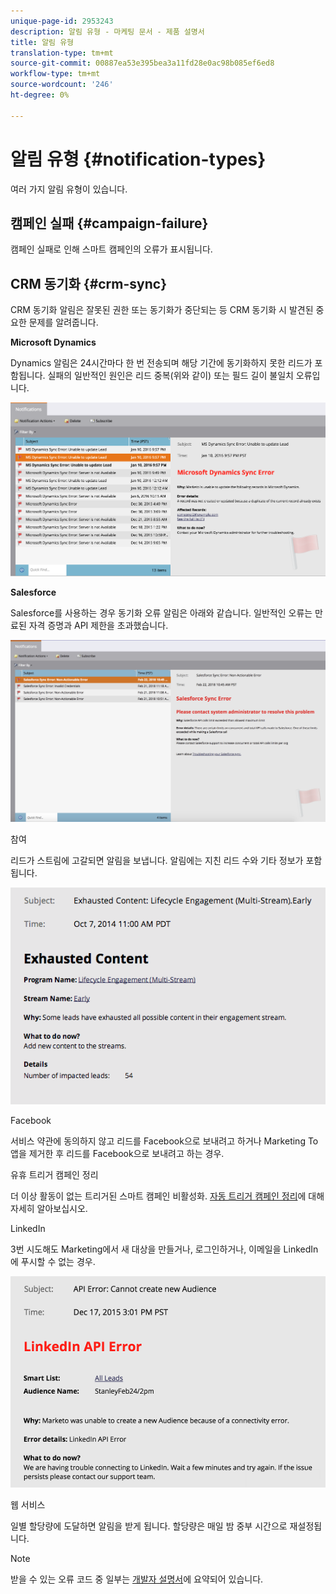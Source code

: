 ```yaml
---
unique-page-id: 2953243
description: 알림 유형 - 마케팅 문서 - 제품 설명서
title: 알림 유형
translation-type: tm+mt
source-git-commit: 00887ea53e395bea3a11fd28e0ac98b085ef6ed8
workflow-type: tm+mt
source-wordcount: '246'
ht-degree: 0%

---
```



# 알림 유형 {#notification-types}

여러 가지 알림 유형이 있습니다.

## 캠페인 실패 {#campaign-failure}

캠페인 실패로 인해 스마트 캠페인의 오류가 표시됩니다.

## CRM 동기화 {#crm-sync}

CRM 동기화 알림은 잘못된 권한 또는 동기화가 중단되는 등 CRM 동기화 시 발견된 중요한 문제를 알려줍니다.

**Microsoft Dynamics**

Dynamics 알림은 24시간마다 한 번 전송되며 해당 기간에 동기화하지 못한 리드가 포함됩니다. 실패의 일반적인 원인은 리드 중복(위와 같이) 또는 필드 길이 불일치 오류입니다.

![](assets/image2016-1-20-11-3a19-3a58.png)

**Salesforce**

Salesforce를 사용하는 경우 동기화 오류 알림은 아래와 같습니다. 일반적인 오류는 만료된 자격 증명과 API 제한을 초과했습니다.

![](assets/salesforcesyncerror.png)

참여

리드가 스트림에 고갈되면 알림을 보냅니다.  알림에는 지친 리드 수와 기타 정보가 포함됩니다.

![](assets/image2014-10-14-10-3a57-3a9.png)

Facebook

서비스 약관에 동의하지 않고 리드를 Facebook으로 보내려고 하거나 Marketing To 앱을 제거한 후 리드를 Facebook으로 보내려고 하는 경우.

유휴 트리거 캠페인 정리

더 이상 활동이 없는 트리거된 스마트 캠페인 비활성화. [자동 트리거 캠페인 정리](../../../../product-docs/core-marketo-concepts/smart-campaigns/using-smart-campaigns/automatic-trigger-campaign-cleanup.md)에 대해 자세히 알아보십시오.

LinkedIn

3번 시도해도 Marketing에서 새 대상을 만들거나, 로그인하거나, 이메일을 LinkedIn에 푸시할 수 없는 경우.

![](assets/linkedin.png)

웹 서비스

일별 할당량에 도달하면 알림을 받게 됩니다. 할당량은 매일 밤 중부 시간으로 재설정됩니다.

>[!NOTE]
>
>받을 수 있는 오류 코드 중 일부는 [개발자 설명서](http://developers.marketo.com/rest-api/error-codes/#response_level_error_codes)에 요약되어 있습니다.

